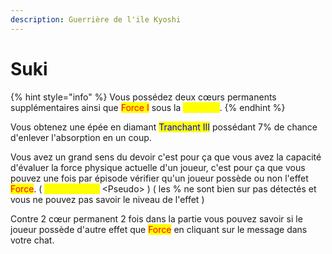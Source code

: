 ```yaml
---
description: Guerrière de l'ile Kyoshi
---
```


# Suki

{% hint style="info" %}
Vous possédez deux cœurs permanents supplémentaires ainsi que <mark style="color:red;">Force I</mark> sous la <mark style="color:yellow;">**Moisson**</mark>.
{% endhint %}

Vous obtenez une épée en diamant <mark style="color:blue;">Tranchant III</mark> possédant 7% de chance d'enlever l'absorption en un coup.

Vous avez un grand sens du devoir c'est pour ça que vous avez la capacité d'évaluer la force physique actuelle d'un joueur, c'est pour ça que vous pouvez une fois par épisode vérifier qu'un joueur possède ou non l'effet <mark style="color:red;">Force</mark>. ( <mark style="color:yellow;">**/av physique**</mark> \<Pseudo> ) ( les % ne sont bien sur pas détectés et vous ne pouvez pas savoir le niveau de l'effet )

Contre 2 cœur permanent 2 fois dans la partie vous pouvez savoir si le joueur possède d'autre effet que <mark style="color:red;">Force</mark> en cliquant sur le message dans votre chat.

<figure><img src="https://th.bing.com/th/id/OIP.FSUXUNAGYX9PtuluHDOogwHaLH?pid=ImgDet&#x26;rs=1" alt=""><figcaption></figcaption></figure>
